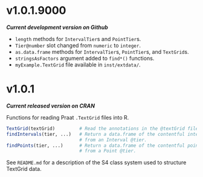 # v1.0.1.9000

**_Current development version on Github_**

* `length` methods for `IntervalTier`s and `PointTier`s.
* `Tier@number` slot changed from `numeric` to `integer`.
* `as.data.frame` methods for `IntervalTier`s, `PointTier`s, and `TextGrid`s.
* `stringsAsFactors` argument added to `find*()` functions.
* `myExample.TextGrid` file available in `inst/extdata/`.


# v1.0.1

**_Current released version on CRAN_**

Functions for reading Praat `.TextGrid` files into R.

```r
TextGrid(textGrid)         # Read the annotations in the @textGrid filepath.
findIntervals(tier, ...)   # Return a data.frame of the contentful intervals
                           # from an Interval @tier.
findPoints(tier, ...)      # Return a data.frame of the contentful points
                           # from a Point @tier.
```

See `README.md` for a description of the S4 class system used to structure
TextGrid data.
